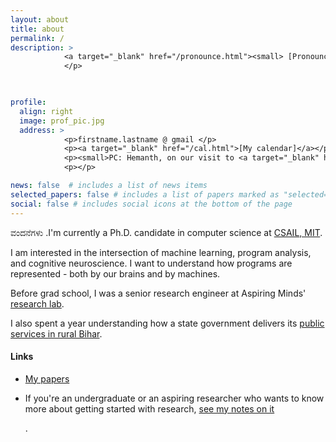 ```yaml
---
layout: about
title: about
permalink: /
description: >
            <a target="_blank" href="/pronounce.html"><small> [Pronounce my name]</a></small>
            </p>
            


profile:
  align: right
  image: prof_pic.jpg
  address: >
            <p>firstname.lastname @ gmail </p>
            <p><a target="_blank" href="/cal.html">[My calendar]</a></p>
            <p><small>PC: Hemanth, on our visit to <a target="_blank" href="https://en.wikipedia.org/wiki/Kuppalli">Kuppalli</a>. December 2019.</small></p>
            <p></p>

news: false  # includes a list of news items
selected_papers: false # includes a list of papers marked as "selected={true}"
social: false # includes social icons at the bottom of the page
---
```


<p>ವಂದನೆಗಳು .I'm currently a Ph.D. candidate in computer science at <a href="http://www.csail.mit.edu/">CSAIL, MIT</a>.</p>

<p>I am interested in the intersection of machine learning, program analysis, and cognitive neuroscience. I want to understand how programs are represented - both by our brains and by machines. 
</p>

<p>Before grad school, I was a senior research engineer at Aspiring Minds' <a target="_blank" href="http://research.aspiringminds.com">research lab</a>.

I also spent a year understanding how a state government delivers its <a target="_blank" href="http://sevasetu.org/">public services in rural Bihar</a>.</p>

#### Links

- <p> <a href="https://shashank-srikant.github.io/tag/papers/" target="_blank">My papers</a></p>

- <p> If you're an undergraduate or an aspiring researcher who wants to know more about getting started with research, <a href="https://shashank-srikant.github.io/notes/aspiring-academics/" target="_blank">see my notes on it</a></p>.
